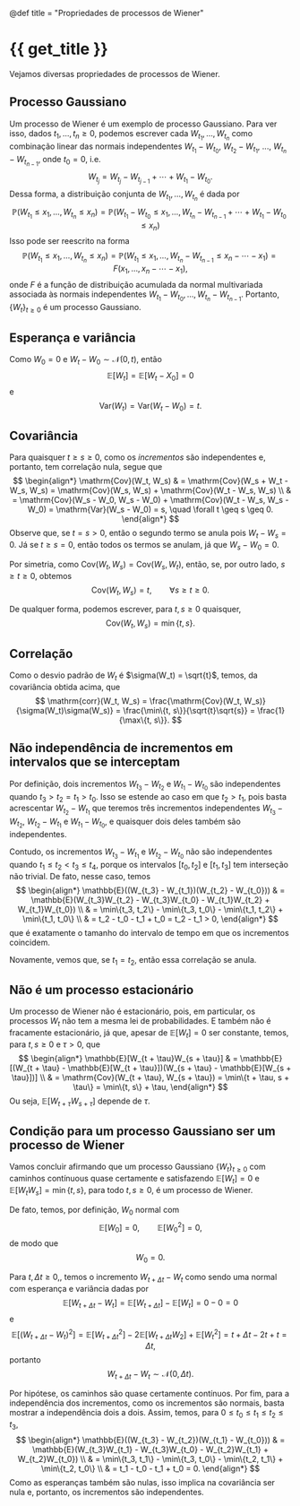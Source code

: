 @def title = "Propriedades de processos de Wiener"

# {{ get_title }}

Vejamos diversas propriedades de processos de Wiener.

## Processo Gaussiano

Um processo de Wiener é um exemplo de processo Gaussiano. Para ver isso, dados $t_1, \ldots, t_n \geq 0$, podemos escrever cada $W_{t_1}, \ldots, W_{t_n}$ como combinação linear das normais independentes $W_{t_1} - W_{t_0}$, $W_{t_2} - W_{t_1}$, ..., $W_{t_n} - W_{t_{n-1}}$, onde $t_0 = 0$, i.e.
$$
W_{t_j} = W_{t_j} - W_{t_{j-1}} + \cdots + W_{t_1} - W_{t_0}.
$$
Dessa forma, a distribuição conjunta de $W_{t_1}, \ldots, W_{t_n}$ é dada por
$$
\mathbb{P}(W_{t_1} \leq x_1, \ldots, W_{t_n} \leq x_n) = \mathbb{P}(W_{t_1} - W_{t_0} \leq x_1, \ldots, W_{t_n} - W_{t_{n-1}} + \cdots + W_{t_1} - W_{t_0} \leq x_n)
$$
Isso pode ser reescrito na forma
$$
\mathbb{P}(W_{t_1} \leq x_1, \ldots, W_{t_n} \leq x_n) = \mathbb{P}(W_{t_1} \leq x_1, \ldots, W_{t_n} - W_{t_{n-1}} \leq x_n - \cdots - x_1) = F(x_1, \ldots, x_n - \cdots - x_1),
$$
onde $F$ é a função de distribuição acumulada da normal multivariada associada às normais independentes $W_{t_1} - W_{t_0}, \ldots, W_{t_n} - W_{t_{n-1}}$. Portanto, $\{W_t\}_{t\geq 0}$ é um processo Gaussiano.

## Esperança e variância

Como $W_0 = 0$ e $W_t - W_0 \sim \mathcal{N}(0, t)$, então
$$
\mathbb{E}[W_t] = \mathbb{E}[W_t - X_0] = 0
$$
e
$$
\mathrm{Var}(W_t) = \mathrm{Var}(W_t - W_0) = t.
$$

## Covariância

Para quaisquer $t \geq s \geq 0$, como os *incrementos* são independentes e, portanto, tem correlação nula, segue que
$$
\begin{align*}
\mathrm{Cov}(W_t, W_s) & = \mathrm{Cov}(W_s + W_t - W_s, W_s) = \mathrm{Cov}(W_s, W_s) + \mathrm{Cov}(W_t - W_s, W_s) \\ & = \mathrm{Cov}(W_s - W_0, W_s - W_0) + \mathrm{Cov}(W_t - W_s, W_s - W_0) = \mathrm{Var}(W_s - W_0) = s, \quad \forall t \geq s \geq 0.
\end{align*}
$$
Observe que, se $t = s > 0$, então o segundo termo se anula pois $W_t - W_s = 0$. Já se $t \geq s = 0$, então todos os termos se anulam, já que $W_s - W_0 = 0$.

Por simetria, como $\mathrm{Cov}(W_t, W_s) = \mathrm{Cov}(W_s, W_t)$, então, se, por outro lado, $s \geq t \geq 0$, obtemos
$$
\mathrm{Cov}(W_t, W_s) = t, \qquad \forall s \geq t \geq 0.
$$

De qualquer forma, podemos escrever, para $t, s \geq 0$ quaisquer,
$$
\mathrm{Cov}(W_t, W_s) = \min\{t, s\}.
$$

## Correlação

Como o desvio padrão de $W_t$ é $\sigma(W_t) = \sqrt{t}$, temos, da covariância obtida acima, que
$$
    \mathrm{corr}(W_t, W_s) = \frac{\mathrm{Cov}(W_t, W_s)}{\sigma(W_t)\sigma(W_s)} = \frac{\min\{t, s\}}{\sqrt{t}\sqrt{s}} = \frac{1}{\max\{t, s\}}.
$$

## Não independência de incrementos em intervalos que se interceptam

Por definição, dois incrementos $W_{t_3} - W_{t_2}$ e $W_{t_1} - W_{t_0}$ são independentes quando $t_3 > t_2 = t_1 > t_0$. Isso se estende ao caso em que $t_2 > t_1$, pois basta acrescentar $W_{t_2} - W_{t_1}$ que teremos três incrementos independentes $W_{t_3} - W_{t_2}$, $W_{t_2} - W_{t_1}$ e $W_{t_1} - W_{t_0}$, e quaisquer dois deles também são independentes.

Contudo, os incrementos $W_{t_3} - W_{t_1}$ e $W_{t_2} - W_{t_0}$ não são independentes quando $t_1 \leq t_2 < t_3 \leq t_4,$ porque os intervalos $[t_0, t_2]$ e $[t_1, t_3]$ tem interseção não trivial. De fato, nesse caso, temos
$$
\begin{align*}
\mathbb{E}((W_{t_3} - W_{t_1})(W_{t_2} - W_{t_0})) & = \mathbb{E}(W_{t_3}W_{t_2} - W_{t_3}W_{t_0} - W_{t_1}W_{t_2} + W_{t_1}W_{t_0}) \\
& = \min\{t_3, t_2\} - \min\{t_3, t_0\} - \min\{t_1, t_2\} + \min\{t_1, t_0\} \\
& = t_2 - t_0 - t_1 + t_0 = t_2 - t_1 > 0,
\end{align*}
$$
que é exatamente o tamanho do intervalo de tempo em que os incrementos coincidem.

Novamente, vemos que, se $t_1 = t_2$, então essa correlação se anula.

## Não é um processo estacionário

Um processo de Wiener não é estacionário, pois, em particular, os processos $W_t$ não tem a mesma lei de probabilidades. E também não é fracamente estacionário, já que, apesar de $\mathbb{E}[W_t] = 0$ ser constante, temos, para $t, s\geq 0$ e $\tau > 0$, que
$$
\begin{align*}
\mathbb{E}[W_{t + \tau}W_{s + \tau}] & = \mathbb{E}[(W_{t + \tau} - \mathbb{E}[W_{t + \tau}])(W_{s + \tau} - \mathbb{E}[W_{s + \tau}])] \\
& = \mathrm{Cov}(W_{t + \tau}, W_{s + \tau}) = \min\{t + \tau, s + \tau\} = \min\{t, s\} + \tau,
\end{align*}
$$
Ou seja, $\mathbb{E}[W_{t + \tau}W_{s + \tau}]$ depende de $\tau$.

## Condição para um processo Gaussiano ser um processo de Wiener

Vamos concluir afirmando que um processo Gaussiano $\{W_t\}_{t\geq 0}$ com caminhos contínuous quase certamente e satisfazendo $\mathbb{E}[W_t] = 0$ e $\mathbb{E}[W_t W_s] = \min\{t, s\}$, para todo $t, s \geq 0$, é um processo de Wiener.

De fato, temos, por definição, $W_0$ normal com
$$
\mathbb{E}[W_0] = 0, \qquad \mathbb{E}[W_0^2] = 0,
$$
de modo que
$$
    W_0 = 0.
$$

Para $t, \Delta t \geq 0,$, temos o incremento $W_{t+\Delta t} - W_t$ como sendo uma normal com esperança e variância dadas por
$$
    \mathbb{E}[W_{t+\Delta t} - W_t] = \mathbb{E}[W_{t+\Delta t}] - \mathbb{E}[W_t] = 0 - 0 = 0
$$
e 
$$
    \mathbb{E}[(W_{t+\Delta t} - W_t)^2] = \mathbb{E}[W_{t+\Delta t}^2] - 2\mathbb{E}[W_{t+\Delta t}W_2] + \mathbb{E}[W_t^2] = t + \Delta t - 2t + t = \Delta t,
$$
portanto
$$
    W_{t+\Delta t} - W_t \sim \mathcal{N}(0, \Delta t).
$$

Por hipótese, os caminhos são quase certamente contínuos. Por fim, para a independência dos incrementos, como os incrementos são normais, basta mostrar a independência dois a dois. Assim, temos, para $0 \leq t_0 \leq t_1 \leq t_2 \leq t_3$,
$$
\begin{align*}
\mathbb{E}((W_{t_3} - W_{t_2})(W_{t_1} - W_{t_0})) & = \mathbb{E}(W_{t_3}W_{t_1} - W_{t_3}W_{t_0} - W_{t_2}W_{t_1} + W_{t_2}W_{t_0}) \\
& = \min\{t_3, t_1\} - \min\{t_3, t_0\} - \min\{t_2, t_1\} + \min\{t_2, t_0\} \\
& = t_1 - t_0 - t_1 + t_0 = 0.
\end{align*}
$$
Como as esperanças também são nulas, isso implica na covariância ser nula e, portanto, os incrementos são independentes.
